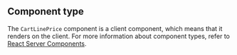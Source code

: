 ## Component type

The `CartLinePrice` component is a client component, which means that it renders on the client. For more information about component types, refer to [React Server Components](/api/hydrogen/framework/react-server-components).

